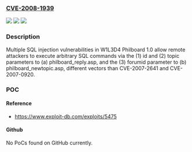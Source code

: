 ### [CVE-2008-1939](https://cve.mitre.org/cgi-bin/cvename.cgi?name=CVE-2008-1939)
![](https://img.shields.io/static/v1?label=Product&message=n%2Fa&color=blue)
![](https://img.shields.io/static/v1?label=Version&message=n%2Fa&color=blue)
![](https://img.shields.io/static/v1?label=Vulnerability&message=n%2Fa&color=brighgreen)

### Description

Multiple SQL injection vulnerabilities in W1L3D4 Philboard 1.0 allow remote attackers to execute arbitrary SQL commands via the (1) id and (2) topic parameters to (a) philboard_reply.asp, and the (3) forumid parameter to (b) philboard_newtopic.asp, different vectors than CVE-2007-2641 and CVE-2007-0920.

### POC

#### Reference
- https://www.exploit-db.com/exploits/5475

#### Github
No PoCs found on GitHub currently.

